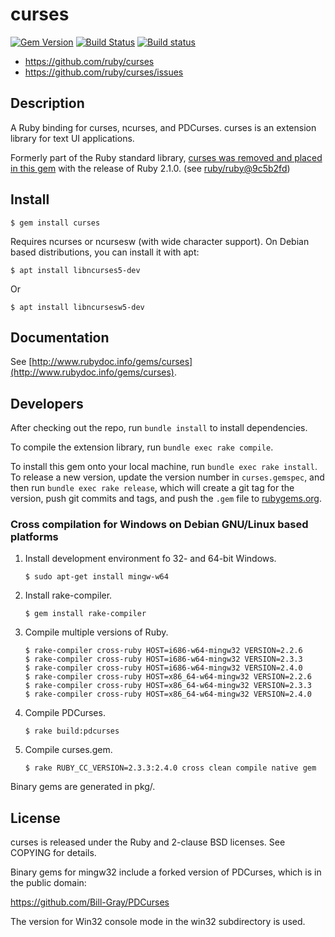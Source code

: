 # curses

[![Gem Version](https://badge.fury.io/rb/curses.svg)](https://badge.fury.io/rb/curses)
[![Build Status](https://travis-ci.org/ruby/curses.svg?branch=master)](https://travis-ci.org/ruby/curses)
[![Build status](https://ci.appveyor.com/api/projects/status/kdvksgjo4fyd3c4m/branch/master?svg=true)](https://ci.appveyor.com/project/ruby/curses/branch/master)

* https://github.com/ruby/curses
* https://github.com/ruby/curses/issues

## Description

A Ruby binding for curses, ncurses, and PDCurses.
curses is an extension library for text UI applications.

Formerly part of the Ruby standard library, [curses was removed and placed in this gem][1]
with the release of Ruby 2.1.0. (see [ruby/ruby@9c5b2fd][2])

## Install

    $ gem install curses
        
Requires ncurses or ncursesw (with wide character support).
On Debian based distributions, you can install it with apt:

    $ apt install libncurses5-dev

Or

    $ apt install libncursesw5-dev

## Documentation

See [http://www.rubydoc.info/gems/curses](http://www.rubydoc.info/gems/curses).

## Developers

After checking out the repo, run `bundle install` to install dependencies.

To compile the extension library, run `bundle exec rake compile`.

To install this gem onto your local machine, run `bundle exec rake install`. To release a new version, update the version number in `curses.gemspec`, and then run `bundle exec rake release`, which will create a git tag for the version, push git commits and tags, and push the `.gem` file to [rubygems.org](https://rubygems.org).

### Cross compilation for Windows on Debian GNU/Linux based platforms

1. Install development environment fo 32- and 64-bit Windows.

   ```
   $ sudo apt-get install mingw-w64
   ```

2. Install rake-compiler.

   ```
   $ gem install rake-compiler
   ```

3. Compile multiple versions of Ruby.

   ```
   $ rake-compiler cross-ruby HOST=i686-w64-mingw32 VERSION=2.2.6
   $ rake-compiler cross-ruby HOST=i686-w64-mingw32 VERSION=2.3.3
   $ rake-compiler cross-ruby HOST=i686-w64-mingw32 VERSION=2.4.0
   $ rake-compiler cross-ruby HOST=x86_64-w64-mingw32 VERSION=2.2.6
   $ rake-compiler cross-ruby HOST=x86_64-w64-mingw32 VERSION=2.3.3
   $ rake-compiler cross-ruby HOST=x86_64-w64-mingw32 VERSION=2.4.0
   ```

3. Compile PDCurses.

   ```
   $ rake build:pdcurses
   ```

5. Compile curses.gem.

   ```
   $ rake RUBY_CC_VERSION=2.3.3:2.4.0 cross clean compile native gem
   ```

Binary gems are generated in pkg/.

## License

curses is released under the Ruby and 2-clause BSD licenses.  See COPYING for
details.

Binary gems for mingw32 include a forked version of PDCurses, which is in
the public domain:

  https://github.com/Bill-Gray/PDCurses

The version for Win32 console mode in the win32 subdirectory is used.

[1]: https://bugs.ruby-lang.org/issues/8584
[2]: https://github.com/ruby/ruby/commit/9c5b2fd8aa0fd343ad094d47a638cfd3f6ae0a81
